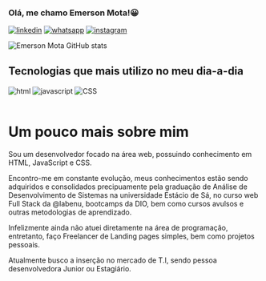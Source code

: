 ### Olá, me chamo Emerson Mota!😀

[![linkedin](https://img.shields.io/badge/LinkedIn-0077B5?style=for-the-badge&logo=linkedin&logoColor=white)](https://www.linkedin.com/in/emerson-mota-a02095179/)
[![whatsapp](https://img.shields.io/badge/WhatsApp-25D366?style=for-the-badge&logo=whatsapp&logoColor=white)](https://wa.me/5571996493757?text=Ol%C3%A1%2C+Emerson.)
[![instagram](https://img.shields.io/badge/Instagram-E4405F?style=for-the-badge&logo=instagram&logoColor=white)](https://www.instagram.com/emerson.gsm/)

![Emerson Mota GitHub stats](https://github-readme-stats.vercel.app/api?username=Emergbr&show_icons=true&theme=radical)

## Tecnologias que mais utilizo no meu dia-a-dia

<div>
<img align=center src="https://img.shields.io/badge/HTML-239120?style=for-the-badge&logo=html5&logoColor=white" alt="html">
<img align=center src="https://img.shields.io/badge/JavaScript-F7DF1E?style=for-the-badge&logo=javascript&logoColor=black" alt="javascript">
<img align=center src="https://img.shields.io/badge/CSS3-1572B6?style=for-the-badge&logo=css3&logoColor=whit" alt="CSS">
</div>

<br>

# Um pouco mais sobre mim

<p>
 Sou um desenvolvedor focado na área web, possuindo conhecimento em HTML, JavaScript e CSS.

 Encontro-me em constante evolução, meus conhecimentos estão sendo adquiridos e consolidados precipuamente pela graduação de Análise de Desenvolvimento de Sistemas na universidade Estácio de Sá, no curso web Full Stack da @labenu, bootcamps da DIO, bem como cursos avulsos e outras metodologias de aprendizado.

 Infelizmente ainda não atuei diretamente na área de programação, entretanto, faço Freelancer de Landing pages simples, bem como projetos pessoais.

 Atualmente busco a inserção no mercado de T.I, sendo pessoa desenvolvedora Junior ou Estagiário.
</p>

